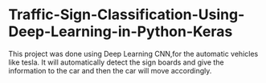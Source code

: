 # Traffic-Sign-Classification-Using-Deep-Learning-in-Python-Keras
This project was done using Deep Learning CNN,for the automatic vehicles like tesla. It will automatically detect the sign boards and give the information to the car and then the car will move accordingly.
